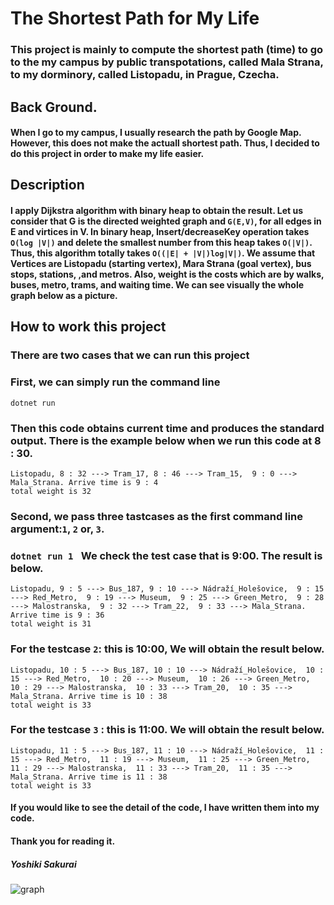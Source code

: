 # The Shortest Path for My Life  
### This project is mainly to compute the shortest path (time) to go to the my campus by public transpotations, called Mala Strana, to my dorminory, called Listopadu, in Prague, Czecha.  
## Back Ground. 
#### When I go to my campus, I usually research the path by Google Map. However, this does not make the actuall shortest path. Thus, I decided to do this project in order to make my life easier.  
## Description  
#### I apply Dijkstra algorithm with binary heap to obtain the result. Let us consider that G is the directed weighted graph and ```G(E,V)```, for all edges in E and virtices in V. In binary heap, Insert/decreaseKey operation takes ```O(log |V|)``` and delete the smallest number from this heap takes ```O(|V|)```. Thus, this algorithm totally takes ```O((|E| + |V|)log|V|)```. We assume that Vertices are Listopadu (starting vertex), Mara Strana (goal vertex), bus stops, stations, ,and metros. Also, weight is the costs which are by walks, buses, metro, trams, and waiting time. We can see visually the whole graph below as a picture.  
## How to work this project
### There are two cases that we can run this project
### First, we can simply run the command line
```
dotnet run
```
### Then this code obtains current time and produces the standard output. There is the example below when we run this code at 8 : 30.
```
Listopadu, 8 : 32 ---> Tram_17, 8 : 46 ---> Tram_15,  9 : 0 ---> Mala_Strana. Arrive time is 9 : 4
total weight is 32
```
### Second, we pass three tastcases as the first command line argument:```1```, ```2``` or, ```3```.
### ```dotnet run 1 ``` We check the test case that is 9:00. The result is below.
```
Listopadu, 9 : 5 ---> Bus_187, 9 : 10 ---> Nádraží_Holešovice,  9 : 15 ---> Red_Metro,  9 : 19 ---> Museum,  9 : 25 ---> Green_Metro,  9 : 28 ---> Malostranska,  9 : 32 ---> Tram_22,  9 : 33 ---> Mala_Strana. Arrive time is 9 : 36
total weight is 31
```
### For the testcase ```2```:  this is 10:00, We will obtain the result below.
```
Listopadu, 10 : 5 ---> Bus_187, 10 : 10 ---> Nádraží_Holešovice,  10 : 15 ---> Red_Metro,  10 : 20 ---> Museum,  10 : 26 ---> Green_Metro,  10 : 29 ---> Malostranska,  10 : 33 ---> Tram_20,  10 : 35 ---> Mala_Strana. Arrive time is 10 : 38
total weight is 33
```

### For the testcase ```3``` : this is 11:00. We will obtain the result below.
```
Listopadu, 11 : 5 ---> Bus_187, 11 : 10 ---> Nádraží_Holešovice,  11 : 15 ---> Red_Metro,  11 : 19 ---> Museum,  11 : 25 ---> Green_Metro,  11 : 29 ---> Malostranska,  11 : 33 ---> Tram_20,  11 : 35 ---> Mala_Strana. Arrive time is 11 : 38
total weight is 33
```

#### If you would like to see the detail of the code, I have written them into my code.  
#### Thank you for reading it. 

##### Yoshiki Sakurai
![graph](https://github.com/yoshiyan1001/The-Shortest-Path-for-My-Life/assets/84613132/e8134fdf-ea76-4ef6-8c96-fb69b6fd473f)
